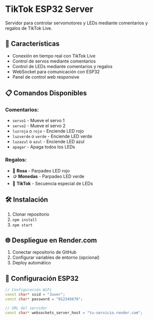 # TikTok ESP32 Server

Servidor para controlar servomotores y LEDs mediante comentarios y regalos de TikTok Live.

## 🚀 Características

- Conexión en tiempo real con TikTok Live
- Control de servos mediante comentarios
- Control de LEDs mediante comentarios y regalos
- WebSocket para comunicación con ESP32
- Panel de control web responsive

## 📋 Comandos Disponibles

### Comentarios:
- `servo1` - Mueve el servo 1
- `servo2` - Mueve el servo 2
- `luzroja` o `rojo` - Enciende LED rojo
- `luzverde` o `verde` - Enciende LED verde
- `luzazul` o `azul` - Enciende LED azul
- `apagar` - Apaga todos los LEDs

### Regalos:
- 🌹 **Rosa** - Parpadeo LED rojo
- 🪙 **Monedas** - Parpadeo LED verde
- 🎵 **TikTok** - Secuencia especial de LEDs

## 🛠️ Instalación

1. Clonar repositorio
2. `npm install`
3. `npm start`

## 🌐 Despliegue en Render.com

1. Conectar repositorio de GitHub
2. Configurar variables de entorno (opcional)
3. Deploy automático

## 🔌 Configuración ESP32

```cpp
// Configuración WiFi
const char* ssid = "Juver";
const char* password = "012345678";

// URL del servidor
const char* websockets_server_host = "tu-servicio.render.com";
